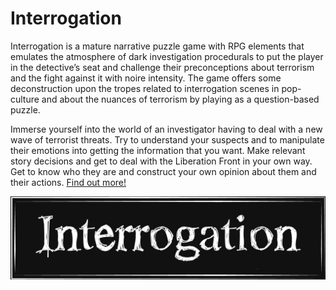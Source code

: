 # Interrogation

Interrogation is a mature narrative puzzle game with RPG elements that emulates the atmosphere of dark investigation procedurals to put the player in the detective’s seat and challenge their preconceptions about terrorism and the fight against it with noire intensity. The game offers some deconstruction upon the tropes related to interrogation scenes in pop-culture and about the nuances of terrorism by playing as a question-based puzzle.

Immerse yourself into the world of an investigator having to deal with a new wave of terrorist threats. Try to understand your suspects and to manipulate their emotions into getting the information that you want. Make relevant story decisions and get to deal with the Liberation Front in your own way. Get to know who they are and construct your own opinion about them and their actions.
 [Find out more!](/interrogation)

[<img src="/images/interrogation_banner.jpg">](/interrogation)
